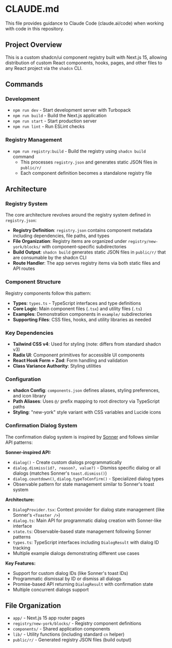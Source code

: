 # CLAUDE.md

This file provides guidance to Claude Code (claude.ai/code) when working with code in this repository.

## Project Overview

This is a custom shadcn/ui component registry built with Next.js 15, allowing distribution of custom React components, hooks, pages, and other files to any React project via the `shadcn` CLI.

## Commands

### Development
- `npm run dev` - Start development server with Turbopack
- `npm run build` - Build the Next.js application
- `npm run start` - Start production server
- `npm run lint` - Run ESLint checks

### Registry Management
- `npm run registry:build` - Build the registry using `shadcn build` command
  - This processes `registry.json` and generates static JSON files in `public/r/`
  - Each component definition becomes a standalone registry file

## Architecture

### Registry System
The core architecture revolves around the registry system defined in `registry.json`:

- **Registry Definition**: `registry.json` contains component metadata including dependencies, file paths, and types
- **File Organization**: Registry items are organized under `registry/new-york/blocks/` with component-specific subdirectories
- **Build Output**: `shadcn build` generates static JSON files in `public/r/` that are consumable by the shadcn CLI
- **Route Handler**: The app serves registry items via both static files and API routes

### Component Structure
Registry components follow this pattern:
- **Types**: `types.ts` - TypeScript interfaces and type definitions
- **Core Logic**: Main component files (`.tsx`) and utility files (`.ts`)
- **Examples**: Demonstration components in `example/` subdirectories
- **Supporting Files**: CSS files, hooks, and utility libraries as needed

### Key Dependencies
- **Tailwind CSS v4**: Used for styling (note: differs from standard shadcn v3)
- **Radix UI**: Component primitives for accessible UI components
- **React Hook Form + Zod**: Form handling and validation
- **Class Variance Authority**: Styling utilities

### Configuration
- **shadcn Config**: `components.json` defines aliases, styling preferences, and icon library
- **Path Aliases**: Uses `@/` prefix mapping to root directory via TypeScript paths
- **Styling**: "new-york" style variant with CSS variables and Lucide icons

### Confirmation Dialog System
The confirmation dialog system is inspired by [Sonner](https://github.com/emilkowalski/sonner) and follows similar API patterns:

**Sonner-inspired API:**
- `dialog()` - Create custom dialogs programmatically
- `dialog.dismiss(id?, reason?, value?)` - Dismiss specific dialog or all dialogs (matches Sonner's `toast.dismiss()`)
- `dialog.countdown()`, `dialog.typeToConfirm()` - Specialized dialog types
- Observable pattern for state management similar to Sonner's toast system

**Architecture:**
- `DialogProvider.tsx`: Context provider for dialog state management (like Sonner's `<Toaster />`)
- `dialog.ts`: Main API for programmatic dialog creation with Sonner-like interface
- `state.ts`: Observable-based state management following Sonner patterns
- `types.ts`: TypeScript interfaces including `DialogResult` with dialog ID tracking
- Multiple example dialogs demonstrating different use cases

**Key Features:**
- Support for custom dialog IDs (like Sonner's toast IDs)
- Programmatic dismissal by ID or dismiss all dialogs
- Promise-based API returning `DialogResult` with confirmation state
- Multiple concurrent dialogs support

## File Organization
- `app/` - Next.js 15 app router pages
- `registry/new-york/blocks/` - Registry component definitions
- `components/` - Shared application components
- `lib/` - Utility functions (including standard `cn` helper)
- `public/r/` - Generated registry JSON files (build output)
